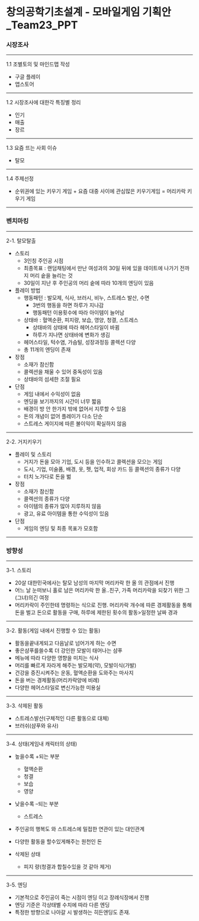 # 창의공학기초설계 - 모바일게임 기획안_Team23_PPT
### 시장조사
---
  1.1 조별토의 및 마인드맵 작성
- 구글 플레이 
- 앱스토어 
---
 1.2 시장조사에 대한각 특징별 정리
- 인기
- 매출
- 장르
----------------------------------------------------------
 1.3 요즘 뜨는 사회 이슈
- 탈모
----------------------------------------------------------
 1.4 주제선정
- 순위권에 있는 키우기 게임 + 요즘 대중 사이에 관심많은 키우기게임 = 머리카락 키우기 게임
----------------------------------------------------------

### 벤치마킹 ###
---
2-1. 탈모탈출
- 스토리
  - 3인칭 주인공 시점
  - 최종목표 : 랜덤채팅에서 만난 여성과의 30일 뒤에 있을 데이트에 나가기 전까지 머리 숱을 늘리는 것
  - 30일이 지난 후 주인공의 머리 숱에 따라 10개의 엔딩이 있음
- 플레이 방법
  - 행동패턴 : 발모제, 식사, 브러시, 비누, 스트레스 발산, 수면
    - 3번의 행동을 하면 하루가 지나감
    - 행동패턴 이용횟수에 따라 아이템이 늘어남
  - 상태바 : 혈액순환, 피지량, 보습, 영양, 청결, 스트레스
    - 상태바의 상태에 따라 헤어스타일이 바뀜
    - 하루가 지나면 상태바에 변화가 생김
  - 헤어스타일, 턱수염, 가슴털, 성장과정등 콜렉션 다양
  - 총 11개의 엔딩이 존재
- 장점
  - 소재가 참신함
  - 콜렉션을 채울 수 있어 중독성이 있음
  - 상태바의 섬세한 조절 필요
- 단점
  - 게임 내에서 수익성이 없음
  - 엔딩을 보기까지의 시간이 너무 짧음
  - 배경이 방 안 한가지 밖에 없어서 지루할 수 있음
  - 돈의 개념이 없어 플레이가 다소 단순
  - 스트레스 게이지에 따른 불이익이 확실하지 않음
---
2-2. 거지키우기
- 플레이 및 스토리
  - 거지가 돈을 모아 기업, 도시 등을 인수하고 콜렉션을 모으는 게임
  - 도시, 기업, 미술품, 배경, 옷, 펫, 업적, 회상 카드 등 콜렉션의 종류가 다양
  - 터치 노가다로 돈을 벎
- 장점
  - 소재가 참신함
  - 콜렉션의 종류가 다양
  - 아이템의 종류가 많아 지루하지 않음
  - 광고, 유료 아이템을 통한 수익성이 있음
- 단점
  - 게임의 엔딩 및 최종 목표가 모호함
----------------------------------------------------------
### 방향성 ###
---
 3-1. 스토리

  * 20살 대한민국에사는 탈모 남성의 마지막 머리카락 한 올 의 관점에서 진행
  * 어느 날 눈떠보니 홀로 남은 머리카락 한 올..친구, 가족 머리카락을 되찾기 위한 그(그녀)의긴 여정
  * 머리카락이 주인한테 명령하는 식으로 진행. 머리카락 개수에 따른 경제활동을 통해 돈을 벌고 돈으로 
     활동을 구매, 하루에 제한된 횟수의 활동>일정한 날짜 경과
---
 3-2. 활동(게임 내에서 진행할 수 있는 활동)

  * 활동을끝내게되고 다음날로 넘어가게 하는 수면
  * 좋은샴푸를쓸수록 더 강인한 모발이 태어나는 샴푸
  * 메뉴에 따라 다양한 영향을 미치는 식사
  * 머리를 빠르게 자라게 해주는 발모제(약), 모발이식(가발)
  * 건강을 증진시켜주는 운동, 혈액순환을 도와주는 마사지
  * 돈을 버는 경제활동(머리카락양에 비례)
  * 다양한 헤어스타일로 변신가능한 미용실
---
 3-3. 삭제된 활동

  * 스트레스발산(구체적인 다른 활동으로 대체)
  * 브러쉬(샴푸와 유사)
---
 3-4. 상태(게임내 캐릭터의 상태)

  * 높을수록 +되는 부분
    * 혈액순환
    * 청결
    * 보습
    * 영양
  * 낮을수록 –되는 부분
    * 스트레스
  * 주인공의 행복도 와 스트레스에 밀접한 연관이 있는 대인관계 
  * 다양한 활동을 할수있게해주는 원천인 돈

* 삭제된 상태

  * 피지 량(청결과 합칠수있을 것 같아 제거)
---
3-5.  엔딩

  * 기본적으로 주인공이 죽는 시점이 엔딩 이고 장례식장에서 진행
  * 엔딩 기준은 각상태별 수치에 따라 다른 엔딩	
  * 특정한 방향으로 나아갈 시 발생하는 히든엔딩도 존재.
